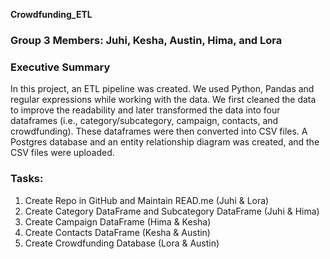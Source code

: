 **Crowdfunding_ETL**

### Group 3 Members: Juhi, Kesha, Austin, Hima, and Lora

### Executive Summary
In this project, an ETL pipeline was created. We used Python, Pandas and regular expressions while working with the data. We first cleaned the data to improve the readability and later transformed the data into four dataframes (i.e., category/subcategory, campaign, contacts, and crowdfunding). These dataframes were then converted into CSV files. A Postgres database and an entity relationship diagram was created, and the CSV files were uploaded.  

### Tasks:
1. Create Repo in GitHub and Maintain READ.me (Juhi & Lora)
2. Create Category DataFrame and Subcategory DataFrame (Juhi & Hima)
3. Create Campaign DataFrame (Hima & Kesha)
4. Create Contacts DataFrame (Kesha & Austin)
5. Create Crowdfunding Database (Lora & Austin)
